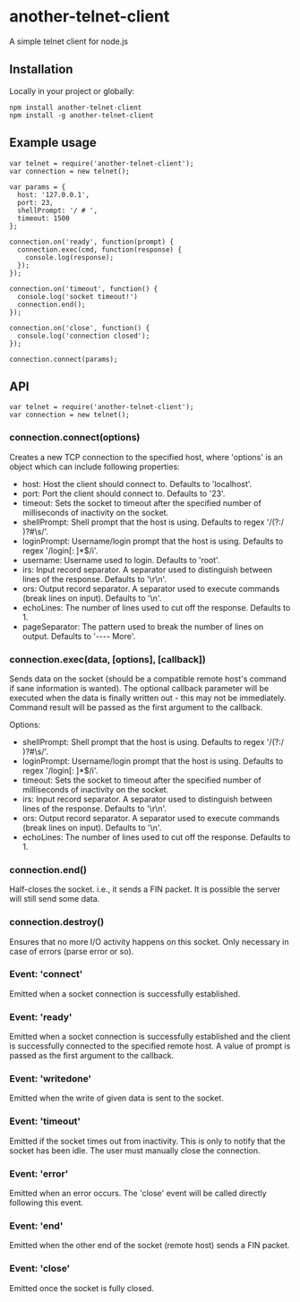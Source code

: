 # another-telnet-client

A simple telnet client for node.js

## Installation

Locally in your project or globally:

    npm install another-telnet-client
    npm install -g another-telnet-client

## Example usage

    var telnet = require('another-telnet-client');
    var connection = new telnet();
    
    var params = {
      host: '127.0.0.1',
      port: 23,
      shellPrompt: '/ # ',
      timeout: 1500
    };
    
    connection.on('ready', function(prompt) {
      connection.exec(cmd, function(response) {
        console.log(response);
      });
    });
    
    connection.on('timeout', function() {
      console.log('socket timeout!')
      connection.end();
    });
    
    connection.on('close', function() {
      console.log('connection closed');
    });
    
    connection.connect(params);

## API

    var telnet = require('another-telnet-client');
    var connection = new telnet();

### connection.connect(options)

Creates a new TCP connection to the specified host, where 'options' is an object
which can include following properties:

* host: Host the client should connect to. Defaults to 'localhost'.
* port: Port the client should connect to. Defaults to '23'.
* timeout: Sets the socket to timeout after the specified number of milliseconds
of inactivity on the socket.
* shellPrompt: Shell prompt that the host is using. Defaults to regex '/(?:\/ )?#\s/'.
* loginPrompt: Username/login prompt that the host is using. Defaults to regex '/login[: ]*$/i'.
* username: Username used to login. Defaults to 'root'.
* irs: Input record separator. A separator used to distinguish between lines of the response. Defaults to '\r\n'.
* ors: Output record separator. A separator used to execute commands (break lines on input). Defaults to '\n'.
* echoLines: The number of lines used to cut off the response. Defaults to 1.
* pageSeparator: The pattern used to break the number of lines on output. Defaults to '---- More'.

### connection.exec(data, [options], [callback])

Sends data on the socket (should be a compatible remote host's command if sane information is wanted).
The optional callback parameter will be executed when the data is finally written out - this may not be immediately.
Command result will be passed as the first argument to the callback.

Options:

* shellPrompt: Shell prompt that the host is using. Defaults to regex '/(?:\/ )?#\s/'.
* loginPrompt: Username/login prompt that the host is using. Defaults to regex '/login[: ]*$/i'.
* timeout: Sets the socket to timeout after the specified number of milliseconds
of inactivity on the socket.
* irs: Input record separator. A separator used to distinguish between lines of the response. Defaults to '\r\n'.
* ors: Output record separator. A separator used to execute commands (break lines on input). Defaults to '\n'.
* echoLines: The number of lines used to cut off the response. Defaults to 1.

### connection.end()

Half-closes the socket. i.e., it sends a FIN packet. It is possible the server will still send some data.

### connection.destroy()

Ensures that no more I/O activity happens on this socket. Only necessary in case of errors (parse error or so).

### Event: 'connect'

Emitted when a socket connection is successfully established.

### Event: 'ready'

Emitted when a socket connection is successfully established and the client is successfully connected to the specified remote host.
A value of prompt is passed as the first argument to the callback.

### Event: 'writedone'

Emitted when the write of given data is sent to the socket.

### Event: 'timeout'

Emitted if the socket times out from inactivity. This is only to notify that the socket has been idle.
The user must manually close the connection.

### Event: 'error'

Emitted when an error occurs. The 'close' event will be called directly following this event.

### Event: 'end'

Emitted when the other end of the socket (remote host) sends a FIN packet.

### Event: 'close'

Emitted once the socket is fully closed.
